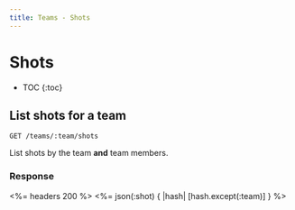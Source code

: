 ```yaml
---
title: Teams - Shots
---
```


# Shots

* TOC
{:toc}

## List shots for a team

    GET /teams/:team/shots

List shots by the team **and** team members.

### Response

<%= headers 200 %>
<%= json(:shot) { |hash| [hash.except(:team)] } %>
